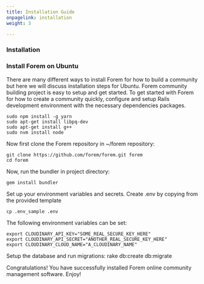 ```yaml
---
title: Installation Guide
onpagelink: installation
weight: 3

---
```


### Installation

### Install Forem on Ubuntu

There are many different ways to install Forem for how to build a community but here we will discuss installation steps for Ubuntu. Forem community building project is easy to setup and get started. To get started with Forem for how to create a community quickly, configure and setup Rails development environment with the necessary dependencies packages.

    sudo npm install -g yarn
    sudo apt-get install libpq-dev
    sudo apt-get install g++
    sudo nvm install node

Now first clone the Forem repository in ~/forem repository:

    git clone https://github.com/forem/forem.git forem
    cd forem

Now, run the bundler in project directory:

    gem install bundler

Set up your environment variables and secrets. Create .env by copying from the provided template

    cp .env_sample .env

The following environment variables can be set:

    export CLOUDINARY_API_KEY="SOME_REAL_SECURE_KEY_HERE"
    export CLOUDINARY_API_SECRET="ANOTHER_REAL_SECURE_KEY_HERE"
    export CLOUDINARY_CLOUD_NAME="A_CLOUDINARY_NAME"

Setup the database and run migrations:
    rake db:create db:migrate

Congratulations! You have successfully installed Forem online community management software. Enjoy!